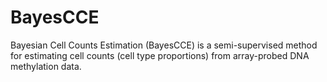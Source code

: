 # BayesCCE

Bayesian Cell Counts Estimation (BayesCCE) is a semi-supervised method for estimating cell counts (cell type proportions) from array-probed DNA methylation data.

